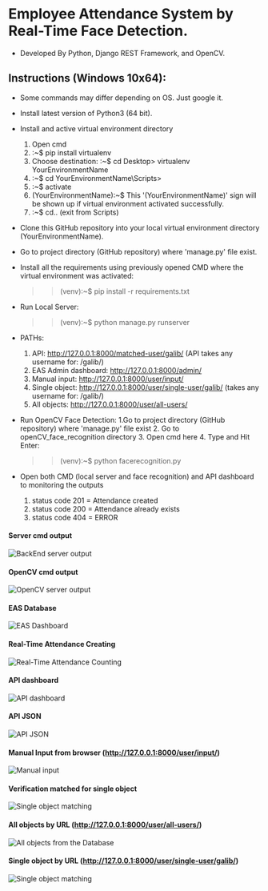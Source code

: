 # Employee Attendance System by Real-Time Face Detection.
* Developed By Python, Django REST Framework, and OpenCV.

## Instructions (Windows 10x64):
* Some commands may differ depending on OS. Just google it.

* Install latest version of Python3 (64 bit).

* Install and active virtual environment directory
  1. Open cmd
  2. :~$ pip install virtualenv 
  3. Choose destination: :~$ cd Desktop> virtualenv YourEnvironmentName 
  4. :~$ cd YourEnvironmentName\Scripts>
  5. :~$ activate
  6. (YourEnvironmentName):~$ This '(YourEnvironmentName)' sign will be shown up if virtual environment activated successfully.
  6. :~$ cd.. (exit from Scripts)
  
* Clone this GitHub repository into your local virtual environment directory (YourEnvironmentName).

* Go to project directory (GitHub repository) where 'manage.py' file exist.

* Install all the requirements using previously opened CMD where the virtual environment was activated:
  >> (venv):~$ pip install -r requirements.txt
  
* Run Local Server:
  >> (venv):~$ python manage.py runserver

* PATHs:
  1. API: http://127.0.0.1:8000/matched-user/galib/ (API takes any username for: /galib/)
  2. EAS Admin dashboard: http://127.0.0.1:8000/admin/
  3. Manual input: http://127.0.0.1:8000/user/input/
  4. Single object: http://127.0.0.1:8000/user/single-user/galib/ (takes any username for: /galib/)
  5. All objects: http://127.0.0.1:8000/user/all-users/

* Run OpenCV Face Detection:
  1.Go to project directory (GitHub repository) where 'manage.py' file exist
  2. Go to openCV_face_recognition directory
  3. Open cmd here
  4. Type and Hit Enter:
     >> (venv):~$ python facerecognition.py

* Open both CMD (local server and face recognition) and API dashboard to monitoring the outputs
  1. status code 201 = Attendance created
  2. status code 200 = Attendance already exists
  3. status code 404 = ERROR

#### Server cmd output
![BackEnd server output](https://user-images.githubusercontent.com/23103980/54853075-f36be880-4d18-11e9-8c19-27ecb7d8e12a.PNG)

#### OpenCV cmd output
![OpenCV server output](https://user-images.githubusercontent.com/23103980/54853120-17c7c500-4d19-11e9-8d0e-d97e295b4204.PNG)

#### EAS Database
![EAS Dashboard](https://user-images.githubusercontent.com/23103980/55824739-508fd880-5b26-11e9-94a9-b9a700646a3e.png)

#### Real-Time Attendance Creating
![Real-Time Attendance Counting](https://user-images.githubusercontent.com/23103980/55796650-4d77f680-5aec-11e9-975e-3f267d5c9371.png)

#### API dashboard
![API dashboard](https://user-images.githubusercontent.com/23103980/54848970-f3fe8200-4d0c-11e9-9a94-93ece9717422.PNG)

#### API JSON
![API JSON](https://user-images.githubusercontent.com/23103980/54848989-037dcb00-4d0d-11e9-8bf4-434cb38a797e.png)

#### Manual Input from browser (http://127.0.0.1:8000/user/input/)
![Manual input](https://user-images.githubusercontent.com/23103980/55796671-5cf73f80-5aec-11e9-8531-4a6ca2f3b895.png)

#### Verification matched for single object
![Single object matching](https://user-images.githubusercontent.com/23103980/55796689-67b1d480-5aec-11e9-87c9-7f6d6c07ffa9.png)

#### All objects by URL (http://127.0.0.1:8000/user/all-users/)
![All objects from the Database](https://user-images.githubusercontent.com/23103980/55796824-afd0f700-5aec-11e9-9136-af7afc536301.png)

#### Single object by URL (http://127.0.0.1:8000/user/single-user/galib/)
![Single object matching](https://user-images.githubusercontent.com/23103980/55796689-67b1d480-5aec-11e9-87c9-7f6d6c07ffa9.png)



